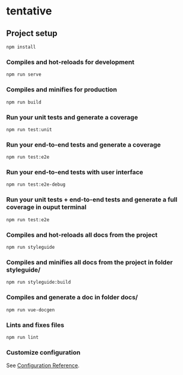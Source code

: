 # tentative

## Project setup
```
npm install
```

### Compiles and hot-reloads for development
```
npm run serve
```

### Compiles and minifies for production
```
npm run build
```

### Run your unit tests and generate a coverage
```
npm run test:unit
```

### Run your end-to-end tests and generate a coverage
```
npm run test:e2e
```

### Run your end-to-end tests with user interface
```
npm run test:e2e-debug
```

### Run your unit tests + end-to-end tests and generate a full coverage in ouput terminal
```
npm run test:e2e
```

### Compiles and hot-reloads all docs from the project
```
npm run styleguide
```

### Compiles and minifies all docs from the project in folder styleguide/
```
npm run styleguide:build
```

### Compiles and generate a doc in folder docs/
```
npm run vue-docgen
```

### Lints and fixes files
```
npm run lint
```

### Customize configuration
See [Configuration Reference](https://cli.vuejs.org/config/).

